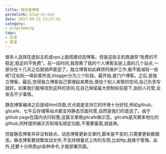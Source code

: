 ```yaml
---
title: 我也是博客
permalink: blog-cn-one
date: 2017-09-21 23:27:01
category:
- programming
tags:
- 日语
- 国漫
---
```


很多人选择在虚拟主机或vps上面搭建动态博客。但是这些主机商通常“免费的不稳定,稳定的不免费”。前一段时间,我观察了我的个人博客友链上面的几个站点,一部分在十几天之后就销声匿迹了。独立博客如此麻烦的维护工作,能不能减轻一些呢?正如阮一峰前辈所说,blogger分为三个阶段。最开始,是门户博客。之后,是独立博客。最后,觉得独立博客自己管理起来费劲,便找个别人来管的空间,自己负责写就好。如果我们能够找到这样的空间,在自己保留最大控制权前提下,由别人托管,会省去不少事情。
<!--more-->
静态博客编译之后是纯html页面,优点就是支持它的环境十分好找,例如github、gitcafe、七牛云存储等站点都支持静态页面托管,自然是我们的首选了。由于github page在国内访问较慢,这篇文章用gitcafe做示范。gitcafe是天朝本地化的github,同样提供展示页和域名绑定功能,不需要备案,就是爽。

但是静态博客并非没有缺点。动态博客更新文章时,脚本是不变的,只需要更新数据库。静态博客要频繁改动文件,不支持增量式上传的东西,比如ftp,就难于管理。此外,还要十分熟悉git各种命令,才能部署页面。